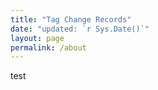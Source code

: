```yaml
---
title: "Tag Change Records"
date: "updated: `r Sys.Date()`"
layout: page
permalink: /about
---
```


test
